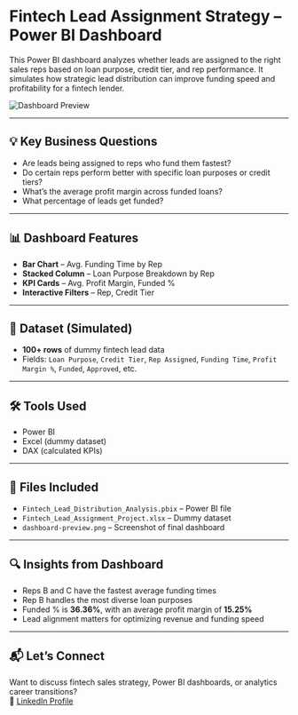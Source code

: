 # Fintech Lead Assignment Strategy – Power BI Dashboard

This Power BI dashboard analyzes whether leads are assigned to the right sales reps based on loan purpose, credit tier, and rep performance. It simulates how strategic lead distribution can improve funding speed and profitability for a fintech lender.

![Dashboard Preview](dashboard-preview.png)

---

## 💡 Key Business Questions

- Are leads being assigned to reps who fund them fastest?
- Do certain reps perform better with specific loan purposes or credit tiers?
- What’s the average profit margin across funded loans?
- What percentage of leads get funded?

---

## 📊 Dashboard Features

- **Bar Chart** – Avg. Funding Time by Rep  
- **Stacked Column** – Loan Purpose Breakdown by Rep  
- **KPI Cards** – Avg. Profit Margin, Funded %  
- **Interactive Filters** – Rep, Credit Tier

---

## 🧪 Dataset (Simulated)

- **100+ rows** of dummy fintech lead data  
- Fields: `Loan Purpose`, `Credit Tier`, `Rep Assigned`, `Funding Time`, `Profit Margin %`, `Funded`, `Approved`, etc.

---

## 🛠 Tools Used

- Power BI  
- Excel (dummy dataset)  
- DAX (calculated KPIs)  

---

## 📁 Files Included

- `Fintech_Lead_Distribution_Analysis.pbix` – Power BI file  
- `Fintech_Lead_Assignment_Project.xlsx` – Dummy dataset  
- `dashboard-preview.png` – Screenshot of final dashboard

---

## 🔍 Insights from Dashboard

- Reps B and C have the fastest average funding times  
- Rep B handles the most diverse loan purposes  
- Funded % is **36.36%**, with an average profit margin of **15.25%**  
- Lead alignment matters for optimizing revenue and funding speed

---

## 📬 Let’s Connect

Want to discuss fintech sales strategy, Power BI dashboards, or analytics career transitions?  
📧 [LinkedIn Profile](https://www.linkedin.com/in/jonathan-rebecca-b610b625a/)


